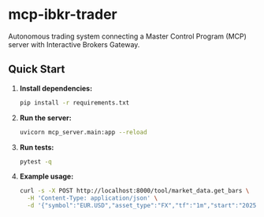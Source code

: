 # mcp-ibkr-trader

Autonomous trading system connecting a Master Control Program (MCP) server with Interactive Brokers Gateway.

## Quick Start

1.  **Install dependencies:**
    ```bash
    pip install -r requirements.txt
    ```

2.  **Run the server:**
    ```bash
    uvicorn mcp_server.main:app --reload
    ```

3.  **Run tests:**
    ```bash
    pytest -q
    ```

4.  **Example usage:**
    ```bash
    curl -s -X POST http://localhost:8000/tool/market_data.get_bars \
      -H 'Content-Type: application/json' \
      -d '{"symbol":"EUR.USD","asset_type":"FX","tf":"1m","start":"2025-08-01T07:00:00Z","end":"2025-08-01T07:30:00Z"}'
    ```